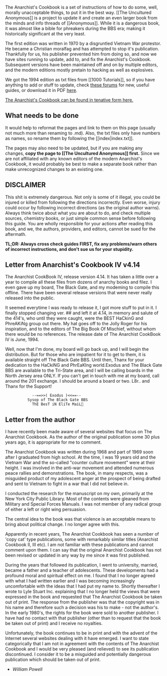 The Anarchist's Cookbook is a set of instructions of how to do some, well, morally unacceptable things, to put it in the best way. [[The Uncultured Anonymous]] is a project to update it and create an even larger book from the minds and info threads of [[Anonymous]]. While it is a dangerous book, it was almost like a bible for phreakers during the BBS era; making it historically significant at the very least.

The first edition was written in 1970 by a disgruntled Vietnam War protestor. He became a Christian moralfag and has attempted to stop it's publication. Thankfully for us, his publisher prevented him from doing so, and now we have sites running to update, add to, and fix the Anarchist's Cookbook. Subsequent versions have been maintained off and on by multiple editors, and the modern editions mostly pretain to hacking as well as explosives.

We got the 1994 edition as txt files from [[1000 Tutorials]], so if you have anything to add or stuff to update, check [these forums](http://anarchistcookbook.com/) for new, useful guides, or download it in PDF [here](http://anarchistscookbook.net/).

[The Anarchist's Cookbook can be found in tenative form here.](https://github.com/bibanon/bibanon/tree/master/Books/Guides/Anarchist-Cookbook)

## What needs to be done

It would help to reformat the pages and link to them on this page (usually not much more than renaming to .md). Also, the txt files only have numbers as names, so rename them by following the [[index|index.txt]].

The pages may also need to be updated, but if you are making any changes, **copy the page to [[The Uncultured Anonymous]] first.** Since we are not affiliated with any known editors of the modern Anarchist's Cookbook, it would probably be best to make a separate book rather than make unrecognized changes to an existing one.

## DISCLAIMER

This shit is extremely dangerous. Not only is some of it illegal, you could be injured or killed from following the directions incorrectly. Even worse, injury could occur by following incorrect directions (as the original author warns). Always think twice about what you are about to do, and check multiple sources, chemistry books, or just simple common sense before following this guide. You are wholly responsible for your actions after reading this book, and we, the authors, providers, and editors, cannot be sued for the aftermath.

**TL;DR: Always cross check guides FIRST, fix any problems/warn others of incorrect instructions, and don't sue us for your stupidity.**

## Letter from Anarchist's Cookbook IV v4.14

The Anarchist CookBook IV, release version 4.14.  It 
has taken a little over a year to compile all these files from 
dozens of anarchy books and filez.  I even gave up my board, The Black Gate, and my modeming to compile this offline.  There have been several release versions that were never really released into the public. 

It seemed everytime I was ready to release it, I got more stuff to put in it.  I finally stopped changing ver. ## and left it at 4.14, in memory and salute of the 414's, who until they were caught, were the BEST HaCkinG and PhreAKiNg group out there. My hat goes off to the Jolly Roger for his inspiration, and to the editors of The Big Book Of Mischief, without whom there would be no references.  The release date of The Anarchist CookBook IV is June, 1994.

Well, now that I'm done, my board will go back up, and I will begin the distribution.  But for those who are impatient for it to get to them, it is available straight off The Black Gate BBS.  Until then, Thanx for your dedication to the HaCkiNG and PhrEaKIng world.Exodus and The Black Gate BBS are available to the Tri-State area, and I will be calling boards in the North Jersey area ONLY.  If you can't get in touch with me at my board, call around the 201 exchange. I should be around a board or two.  L8r.. and Thanx for the Support!

                --==>>( Exodus )<<==--
              Sysop of The Black Gate BBS
                ThE BesT iN EliTe MaiL

## Letter from the author

I have recently been made aware of several websites that focus on The Anarchist Cookbook. As the author of the original publication some 30 plus years ago, it is appropriate for me to comment.

The Anarchist Cookbook was written during 1968 and part of 1969 soon after I graduated from high school. At the time, I was 19 years old and the Vietnam War and the so-called "counter culture movement" were at their height. I was involved in the anti-war movement and attended numerous peace rallies and demonstrations. The book, in many respects, was a misguided product of my adolescent anger at the prospect of being drafted and sent to Vietnam to fight in a war that I did not believe in.

I conducted the research for the manuscript on my own, primarily at the New York City Public Library. Most of the contents were gleaned from Military and Special Forces Manuals. I was not member of any radical group of either a left or right wing persuasion.

The central idea to the book was that violence is an acceptable means to bring about political change. I no longer agree with this.

Apparently in recent years, The Anarchist Cookbook has seen a number of 'copy cat' type publications, some with remarkably similar titles (Anarchist Cookbook II, III etc). I am not familiar with these publications and cannot comment upon them. I can say that the original Anarchist Cookbook has not been revised or updated in any way by me since it was first published.

During the years that followed its publication, I went to university, married, became a father and a teacher of adolescents. These developments had a profound moral and spiritual effect on me. I found that I no longer agreed with what I had written earlier and I was becoming increasingly uncomfortable with the ideas that I had put my name to. Shortly thereafter I wrote to Lyle Stuart Inc. explaining that I no longer held the views that were expressed in the book and requested that The Anarchist Cookbook be taken out of print. The response from the publisher was that the copyright was in his name and therefore such a decision was his to make - not the author's. In the early 1980's, the rights for the book were sold to another publisher. I have had no contact with that publisher (other than to request that the book be taken out of print) and I receive no royalties. 

Unfortunately, the book continues to be in print and with the advent of the Internet several websites dealing with it have emerged. I want to state categorically that I am not in agreement with the contents of The Anarchist Cookbook and I would be very pleased (and relieved) to see its publication discontinued. I consider it to be a misguided and potentially dangerous publication which should be taken out of print.

- *William Powell*

